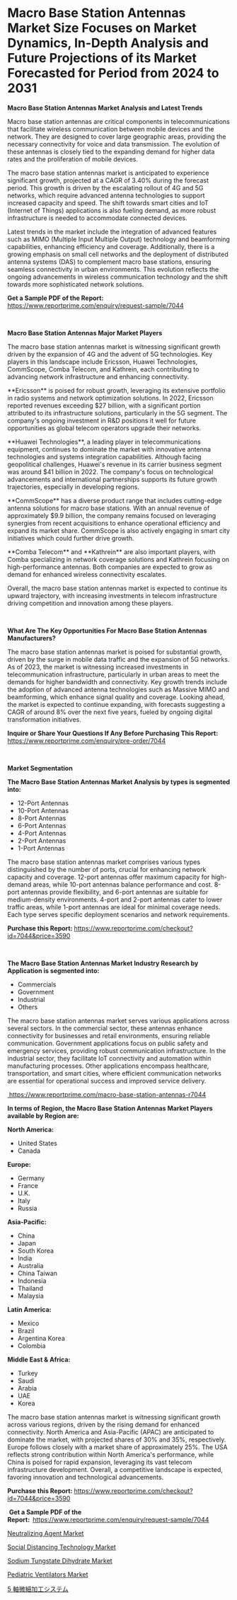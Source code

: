 <p><h1>Macro Base Station Antennas Market Size Focuses on Market Dynamics, In-Depth Analysis and Future Projections of its Market Forecasted for Period from 2024 to 2031</h1></p><p><strong>Macro Base Station Antennas Market Analysis and Latest Trends</strong></p>
<p><p>Macro base station antennas are critical components in telecommunications that facilitate wireless communication between mobile devices and the network. They are designed to cover large geographic areas, providing the necessary connectivity for voice and data transmission. The evolution of these antennas is closely tied to the expanding demand for higher data rates and the proliferation of mobile devices.</p><p>The macro base station antennas market is anticipated to experience significant growth, projected at a CAGR of 3.40% during the forecast period. This growth is driven by the escalating rollout of 4G and 5G networks, which require advanced antenna technologies to support increased capacity and speed. The shift towards smart cities and IoT (Internet of Things) applications is also fueling demand, as more robust infrastructure is needed to accommodate connected devices.</p><p>Latest trends in the market include the integration of advanced features such as MIMO (Multiple Input Multiple Output) technology and beamforming capabilities, enhancing efficiency and coverage. Additionally, there is a growing emphasis on small cell networks and the deployment of distributed antenna systems (DAS) to complement macro base stations, ensuring seamless connectivity in urban environments. This evolution reflects the ongoing advancements in wireless communication technology and the shift towards more sophisticated network solutions.</p></p>
<p><strong>Get a Sample PDF of the Report:&nbsp;</strong> <a href="https://www.reportprime.com/enquiry/request-sample/7044">https://www.reportprime.com/enquiry/request-sample/7044</a></p>
<p>&nbsp;</p>
<p><strong>Macro Base Station Antennas Major Market Players</strong></p>
<p><p>The macro base station antennas market is witnessing significant growth driven by the expansion of 4G and the advent of 5G technologies. Key players in this landscape include Ericsson, Huawei Technologies, CommScope, Comba Telecom, and Kathrein, each contributing to advancing network infrastructure and enhancing connectivity.</p><p>**Ericsson** is poised for robust growth, leveraging its extensive portfolio in radio systems and network optimization solutions. In 2022, Ericsson reported revenues exceeding $27 billion, with a significant portion attributed to its infrastructure solutions, particularly in the 5G segment. The company's ongoing investment in R&D positions it well for future opportunities as global telecom operators upgrade their networks.</p><p>**Huawei Technologies**, a leading player in telecommunications equipment, continues to dominate the market with innovative antenna technologies and systems integration capabilities. Although facing geopolitical challenges, Huawei's revenue in its carrier business segment was around $41 billion in 2022. The company's focus on technological advancements and international partnerships supports its future growth trajectories, especially in developing regions.</p><p>**CommScope** has a diverse product range that includes cutting-edge antenna solutions for macro base stations. With an annual revenue of approximately $9.9 billion, the company remains focused on leveraging synergies from recent acquisitions to enhance operational efficiency and expand its market share. CommScope is also actively engaging in smart city initiatives which could further drive growth.</p><p>**Comba Telecom** and **Kathrein** are also important players, with Comba specializing in network coverage solutions and Kathrein focusing on high-performance antennas. Both companies are expected to grow as demand for enhanced wireless connectivity escalates.</p><p>Overall, the macro base station antennas market is expected to continue its upward trajectory, with increasing investments in telecom infrastructure driving competition and innovation among these players.</p></p>
<p>&nbsp;</p>
<p><strong>What Are The Key Opportunities For Macro Base Station Antennas Manufacturers?</strong></p>
<p><p>The macro base station antennas market is poised for substantial growth, driven by the surge in mobile data traffic and the expansion of 5G networks. As of 2023, the market is witnessing increased investments in telecommunication infrastructure, particularly in urban areas to meet the demands for higher bandwidth and connectivity. Key growth trends include the adoption of advanced antenna technologies such as Massive MIMO and beamforming, which enhance signal quality and coverage. Looking ahead, the market is expected to continue expanding, with forecasts suggesting a CAGR of around 8% over the next five years, fueled by ongoing digital transformation initiatives.</p></p>
<p><strong>Inquire or Share Your Questions If Any Before Purchasing This Report:</strong> <a href="https://www.reportprime.com/enquiry/pre-order/7044">https://www.reportprime.com/enquiry/pre-order/7044</a></p>
<p>&nbsp;</p>
<p><strong>Market Segmentation</strong></p>
<p><strong>The Macro Base Station Antennas Market Analysis by types is segmented into:</strong></p>
<p><ul><li>12-Port Antennas</li><li>10-Port Antennas</li><li>8-Port Antennas</li><li>6-Port Antennas</li><li>4-Port Antennas</li><li>2-Port Antennas</li><li>1-Port Antennas</li></ul></p>
<p><p>The macro base station antennas market comprises various types distinguished by the number of ports, crucial for enhancing network capacity and coverage. 12-port antennas offer maximum capacity for high-demand areas, while 10-port antennas balance performance and cost. 8-port antennas provide flexibility, and 6-port antennas are suitable for medium-density environments. 4-port and 2-port antennas cater to lower traffic areas, while 1-port antennas are ideal for minimal coverage needs. Each type serves specific deployment scenarios and network requirements.</p></p>
<p><strong>Purchase this Report:&nbsp;</strong><a href="https://www.reportprime.com/checkout?id=7044&price=3590">https://www.reportprime.com/checkout?id=7044&price=3590</a></p>
<p>&nbsp;</p>
<p><strong>The Macro Base Station Antennas Market Industry Research by Application is segmented into:</strong></p>
<p><ul><li>Commercials</li><li>Government</li><li>Industrial</li><li>Others</li></ul></p>
<p><p>The macro base station antennas market serves various applications across several sectors. In the commercial sector, these antennas enhance connectivity for businesses and retail environments, ensuring reliable communication. Government applications focus on public safety and emergency services, providing robust communication infrastructure. In the industrial sector, they facilitate IoT connectivity and automation within manufacturing processes. Other applications encompass healthcare, transportation, and smart cities, where efficient communication networks are essential for operational success and improved service delivery.</p></p>
<p><a href="https://www.reportprime.com/macro-base-station-antennas-r7044">&nbsp;https://www.reportprime.com/macro-base-station-antennas-r7044</a></p>
<p><strong>In terms of Region, the Macro Base Station Antennas Market Players available by Region are:</strong></p>
<p>
    <p> <strong> North America: </strong>
        <ul>
            <li>United States</li>
            <li>Canada</li>
        </ul>
        </p> 
    <p> <strong> Europe: </strong>
        <ul>
            <li>Germany</li>
            <li>France</li>
            <li>U.K.</li>
            <li>Italy</li>
            <li>Russia</li>
        </ul>
        </p> 
    <p> <strong> Asia-Pacific: </strong>
        <ul>
            <li>China</li>
            <li>Japan</li>
            <li>South Korea</li>
            <li>India</li>
            <li>Australia</li>
            <li>China Taiwan</li>
            <li>Indonesia</li>
            <li>Thailand</li>
            <li>Malaysia</li>
        </ul>
        </p> 
    <p> <strong> Latin America: </strong>
        <ul>
            <li>Mexico</li>
            <li>Brazil</li>
            <li>Argentina Korea</li>
            <li>Colombia</li>
        </ul>
        </p> 
    <p> <strong> Middle East & Africa: </strong>
        <ul>
            <li>Turkey</li>
            <li>Saudi</li>
            <li>Arabia</li>
            <li>UAE</li>
            <li>Korea</li>
        </ul>
    </p>
    </p>
<p><p>The macro base station antennas market is witnessing significant growth across various regions, driven by the rising demand for enhanced connectivity. North America and Asia-Pacific (APAC) are anticipated to dominate the market, with projected shares of 30% and 35%, respectively. Europe follows closely with a market share of approximately 25%. The USA reflects strong contribution within North America's performance, while China is poised for rapid expansion, leveraging its vast telecom infrastructure development. Overall, a competitive landscape is expected, favoring innovation and technological advancements.</p></p>
<p><strong>Purchase this Report: </strong><a href="https://www.reportprime.com/checkout?id=7044&price=3590">https://www.reportprime.com/checkout?id=7044&price=3590</a></p>
<p>&nbsp;<strong>Get a Sample PDF of the Report:&nbsp;&nbsp;</strong><a href="https://www.reportprime.com/enquiry/request-sample/7044">https://www.reportprime.com/enquiry/request-sample/7044</a></p>
<p><strong></strong></p>
<p><p><a href="https://issuu.com/reportprime-2/docs/neutralizing-agent-market-size-2030_9daab2dcb059ed">Neutralizing Agent Market</a></p><p><a href="https://www.linkedin.com/pulse/global-social-distancing-technology-market-projected-grow-cagr-1jk8c?trackingId=vofpvP%2F8Qz2epwsL7xguNQ%3D%3D">Social Distancing Technology Market</a></p><p><a href="https://issuu.com/reportprime-2/docs/sodium-tungstate-dihydrate-market-s_ebf02acc75f60c">Sodium Tungstate Dihydrate Market</a></p><p><a href="https://medium.com/@gideonruivoozs/this-report-aims-to-provide-a-comprehensive-presentation-of-the-global-market-for-pediatric-86648eca773f">Pediatric Ventilators Market</a></p><p><a href="https://medium.com/@amilkarrodriguez2/5-axis-micromachining-system-market-%E3%81%AF-%E3%82%B3%E3%82%B9%E3%83%88%E7%AE%A1%E7%90%86%E3%81%A8%E5%8A%B9%E7%8E%87%E5%90%91%E4%B8%8A%E3%82%92%E5%84%AA%E5%85%88%E3%81%97%E3%81%BE%E3%81%99-%E3%81%95%E3%82%89%E3%81%AB-%E5%A0%B1%E5%91%8A%E6%9B%B8%E3%81%AF%E5%B8%82%E5%A0%B4%E3%81%AE%E9%9C%80%E8%A6%81%E9%9D%A2%E3%81%A8%E4%BE%9B%E7%B5%A6%E9%9D%A2%E3%81%AE%E4%B8%A1%E6%96%B9%E3%82%92%E3%82%AB%E3%83%90%E3%83%BC%E3%81%97%E3%81%A6%E3%81%84%E3%81%BE%E3%81%99-5-axis-eb33f79c9b67">5 軸微細加工システム</a></p></p>